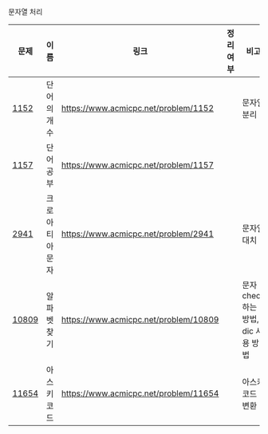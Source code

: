 문자열 처리

| 문제              | 이름       | 링크                                    | 정리여부  | 비고                       |
| --------------- | -------- | ------------------------------------- | :---: | ------------------------ |
| [1152](1152/)   | 단어의 개수   | https://www.acmicpc.net/problem/1152  |       | 문자열 분리                   |
| [1157](1157/)   | 단어 공부    | https://www.acmicpc.net/problem/1157  |       |                          |
| [2941](2941/)   | 크로아티아 문자 | https://www.acmicpc.net/problem/2941  |       | 문자열 대치                   |
| [10809](10809/) | 알파벳 찾기   | https://www.acmicpc.net/problem/10809 |       | 문자 check하는 방법, dic 사용 방법 |
| [11654](11654/) | 아스키 코드   | https://www.acmicpc.net/problem/11654 |       | 아스키 코드 변환                |
